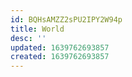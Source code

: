 ```yaml
---
id: BQHsAMZZ2sPU2IPY2W94p
title: World
desc: ''
updated: 1639762693857
created: 1639762693857
---
```


